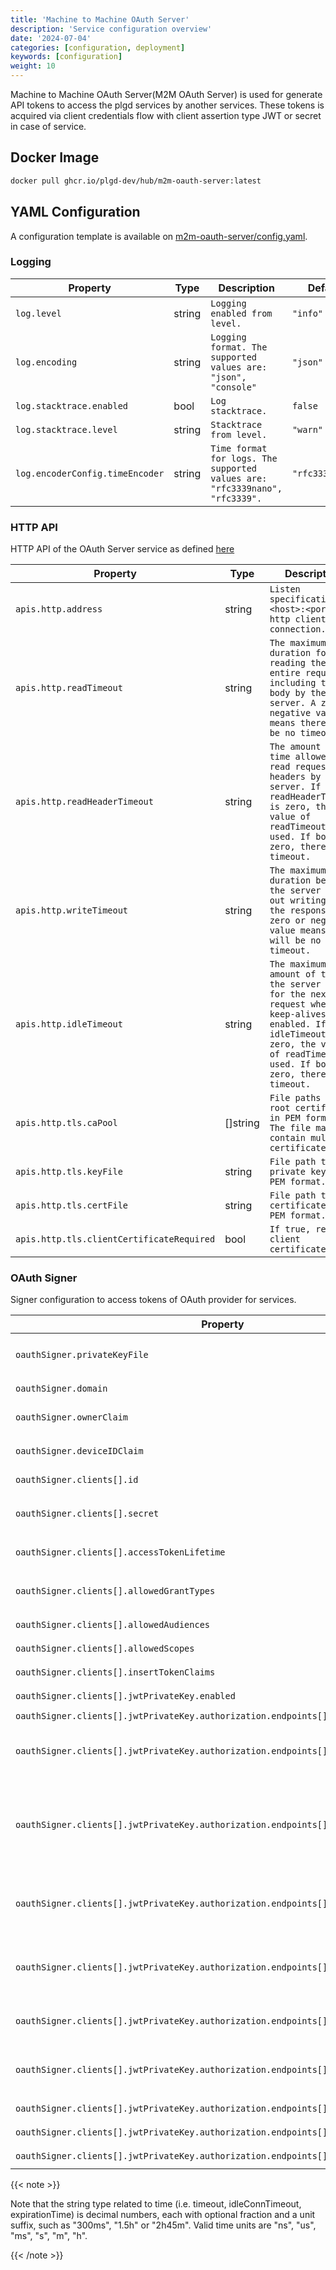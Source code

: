 ```yaml
---
title: 'Machine to Machine OAuth Server'
description: 'Service configuration overview'
date: '2024-07-04'
categories: [configuration, deployment]
keywords: [configuration]
weight: 10
---
```


Machine to Machine OAuth Server(M2M OAuth Server) is used for generate API tokens to access the plgd services by another services. These tokens is acquired via client credentials flow with client assertion type JWT or secret in case of service.

## Docker Image

```bash
docker pull ghcr.io/plgd-dev/hub/m2m-oauth-server:latest
```

## YAML Configuration

A configuration template is available on [m2m-oauth-server/config.yaml](https://github.com/plgd-dev/hub/blob/main/m2m-oauth-server/config.yaml).

### Logging

| Property | Type | Description | Default |
| ---------- | -------- | -------------- | ------- |
| `log.level` | string | `Logging enabled from level.` | `"info"` |
| `log.encoding` | string | `Logging format. The supported values are: "json", "console"` | `"json"` |
| `log.stacktrace.enabled` | bool | `Log stacktrace.` | `false` |
| `log.stacktrace.level` | string | `Stacktrace from level.` | `"warn"` |
| `log.encoderConfig.timeEncoder` | string | `Time format for logs. The supported values are: "rfc3339nano", "rfc3339".` | `"rfc3339nano"` |

### HTTP API

HTTP API of the OAuth Server service as defined [here](https://github.com/plgd-dev/hub/blob/main/m2m-oauth-server/uri/uri.go)

| Property | Type | Description | Default |
| ---------- | -------- | -------------- | ------- |
| `apis.http.address` | string | `Listen specification <host>:<port> for http client connection.` | `"0.0.0.0:9100"` |
| `apis.http.readTimeout` | string | `The maximum duration for reading the entire request, including the body by the server. A zero or negative value means there will be no timeout.` | `8s` |
| `apis.http.readHeaderTimeout` | string | `The amount of time allowed to read request headers by the server. If readHeaderTimeout is zero, the value of readTimeout is used. If both are zero, there is no timeout.` | `4s` |
| `apis.http.writeTimeout` | string | `The maximum duration before the server times out writing of the response. A zero or negative value means there will be no timeout.` | `16s` |
| `apis.http.idleTimeout` | string | `The maximum amount of time the server waits for the next request when keep-alives are enabled. If idleTimeout is zero, the value of readTimeout is used. If both are zero, there is no timeout.` | `30s` |
| `apis.http.tls.caPool` | []string | `File paths to the root certificates in PEM format. The file may contain multiple certificates.` |  `[]` |
| `apis.http.tls.keyFile` | string | `File path to private key in PEM format.` | `""` |
| `apis.http.tls.certFile` | string | `File path to certificate in PEM format.` | `""` |
| `apis.http.tls.clientCertificateRequired` | bool | `If true, require client certificate.` | `true` |

### OAuth Signer

Signer configuration to access tokens of OAuth provider for services.

| Property | Type | Description | Default |
| ---------- | -------- | -------------- | ------- |
| `oauthSigner.privateKeyFile` | string | `File path to a private ECDSA key in PEM format required for access token signing.` | `""` |
| `oauthSigner.domain` | string | `Domain address <host>:<port> for OAuth APIs.` | `""` 
| `oauthSigner.ownerClaim` | string | `Claim name in the token which contains the owner of the token.` | `"sub"` |
| `oauthSigner.deviceIDClaim` | string | `Claim name in the token which contains the deviceID of the token.` | `""` |
| `oauthSigner.clients[].id` | string | `client id which is used by oauth clients.` | `"test"` |
| `oauthSigner.clients[].secret` | string | `client secret which is used by oauth clients. Can be empty when .jwtPrivateKey is set` | `""` |
| `oauthSigner.clients[].accessTokenLifetime` | string | `validity of generated access token lifetime. 0s means forever.` | `"0s"` |
| `oauthSigner.clients[].allowedGrantTypes` | []string | `grant types which are allowed for the client. Only 'client_credentials' is supported.` | `[ "client_credentials" ]` |
| `oauthSigner.clients[].allowedAudiences` | []string | `audiences which are allowed for the client.` | `[]` |
| `oauthSigner.clients[].allowedScopes` | []string | `scopes which are allowed for the client.` | `[]` |
| `oauthSigner.clients[].insertTokenClaims` | object | `claims which are added to the token.` | `{}` |
| `oauthSigner.clients[].jwtPrivateKey.enabled` | bool | `allow JWT private key for client` | `false` |
| `oauthSigner.clients[].jwtPrivateKey.authorization.endpoints[].authority` | string | `address to OAuth authority` | `""` |
| `oauthSigner.clients[].jwtPrivateKey.authorization.endpoints[].maxIdleConns` | int | `It controls the maximum number of idle (keep-alive) connections across all hosts. Zero means no limit.` | `16` |
| `oauthSigner.clients[].jwtPrivateKey.authorization.endpoints[].maxConnsPerHost` | int | `It optionally limits the total number of connections per host, including connections in the dialing, active, and idle states. On limit violation, dials will block. Zero means no limit.` | `32` |
| `oauthSigner.clients[].jwtPrivateKey.authorization.endpoints[].maxIdleConnsPerHost` | int | `If non-zero, controls the maximum idle (keep-alive) connections to keep per-host. If zero, DefaultMaxIdleConnsPerHost is used.` | `16` |
| `oauthSigner.clients[].jwtPrivateKey.authorization.endpoints[].idleConnTimeout` | string | `The maximum amount of time an idle (keep-alive) connection will remain idle before closing itself. Zero means no limit.` | `30s` |
| `oauthSigner.clients[].jwtPrivateKey.authorization.endpoints[].timeout` | string | `A time limit for requests made by this Client. A Timeout of zero means no timeout.` | `10s` |
| `oauthSigner.clients[].jwtPrivateKey.authorization.endpoints[].tls.caPool` | []string | `File paths to the root certificates in PEM format. The file may contain multiple certificates.` |  `[]` |
| `oauthSigner.clients[].jwtPrivateKey.authorization.endpoints[].tls.keyFile` | string | `File path to private key in PEM format.` | `""` |
| `oauthSigner.clients[].jwtPrivateKey.authorization.endpoints[].tls.certFile` | string | `File path to certificate in PEM format.` | `""` |
| `oauthSigner.clients[].jwtPrivateKey.authorization.endpoints[].tls.useSystemCAPool` | bool | `If true, use system certification pool.` | `false` |

{{< note >}}

Note that the string type related to time (i.e. timeout, idleConnTimeout, expirationTime) is decimal numbers, each with optional fraction and a unit suffix, such as "300ms", "1.5h" or "2h45m". Valid time units are "ns", "us", "ms", "s", "m", "h".

{{< /note >}}
